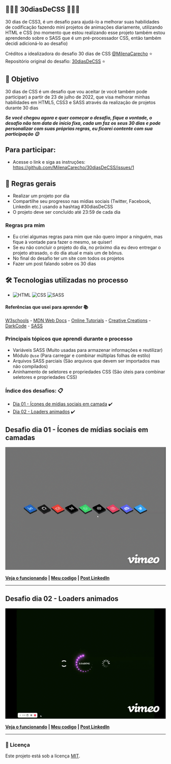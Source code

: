 ## 📝🎨🚀 30diasDeCSS 🚀🎨📝

 30 dias de CSS3, é um desafio para ajudá-lo a melhorar suas habilidades de codificação fazendo mini projetos de animações diariamente, utilizando HTML e CSS (no momento que estou realizando esse projeto também estou aprendendo sobre o SASS que é um pré-processador CSS, então também decidi adicioná-lo ao desafio)

 Créditos a idealizadora do desafio 30 dias de CSS [@MilenaCarecho](https://github.com/MilenaCarecho) ⭐
 Repositório original do desafio: [30diasDeCSS](https://github.com/MilenaCarecho/30diasDeCSS) ⭐

 ## 🎯 Objetivo

 30 dias de CSS é um desafio que vou aceitar (e você também pode participar) a partir de 23 de julho de 2022, que visa melhorar minhas habilidades em HTML5, CSS3 e SASS através da realização de projetos durante 30 dias

***Se você chegou agora e quer começar o desafio, fique a vontade, o desafio não tem data de início fixa, cada um faz os seus 30 dias e pode personalizar com suas próprias regras, eu ficarei contente com sua participação 😉***

## Para participar:

* Acesse o link e siga as instruções: https://github.com/MilenaCarecho/30diasDeCSS/issues/1

## 🧾 Regras gerais

* Realizar um projeto por dia
* Compartilhe seu progresso nas mídias sociais (Twitter, Facebook, Linkedin etc.) usando a hashtag #30diasDeCSS
* O projeto deve ser concluído até 23:59 de cada dia

### Regras pra mim

* Eu criei algumas regras para mim que não quero impor a ninguém, mas fique à vontade para fazer o mesmo, se quiser!
* Se eu não concluir o projeto do dia, no próximo dia eu devo entregar o projeto atrasado, o do dia atual e mais um de bônus.
* No final do desafio ter um site com todos os projetos
* Fazer um post falando sobre os 30 dias

## 🛠️ Tecnologias utilizadas no processo
* ![HTML](https://img.shields.io/badge/HTML5-E34F26?style=for-the-badge&logo=html5&logoColor=white) ![CSS](https://img.shields.io/badge/CSS3-1572B6?style=for-the-badge&logo=css3&logoColor=white) ![SASS](https://img.shields.io/badge/Sass-CC6699?style=for-the-badge&logo=sass&logoColor=white)

#### Referências que usei para aprender 📚

[W3schools](https://www.w3schools.com) -
[MDN Web Docs](https://developer.mozilla.org/pt-BR) -
[Online Tutorials](https://www.youtube.com/channel/UCbwXnUipZsLfUckBPsC7Jog) -
[Creative Creations](https://www.youtube.com/channel/UCOKmVksbzoKJKmtu7rlEM1A) -
[DarkCode](https://www.youtube.com/channel/UCD3KVjbb7aq2OiOffuungzw) -
[SASS](https://sass-lang.com/)

### Principais tópicos que aprendi durante o processo

- Variáveis SASS (Muito usadas para armazenar informações e reutilizar)
- Módulo `@use` (Para carregar e combinar múltiplas folhas de estilo)
- Arquivos SASS parciais (São arquivos que devem ser importados mas não compilados)
- Aninhamento de seletores e propriedades CSS (São úteis para combinar seletores e propriedades CSS)

### Índice dos desafios: 📋

* [Dia 01 - Ícones de mídias sociais em camada](#id01) ✔️
* [Dia 02 - Loaders animados](#id02) ✔️

##  Desafio dia 01 - Ícones de mídias sociais em camadas <a name="id01"></a>
<a href="https://codepen.io/theslladev/full/NWYgoNy" >![Dia 01](./assets/img/demo-challenge-01.gif)</a>

**[Veja o funcionando](https://codepen.io/theslladev/full/NWYgoNy) | [Meu codigo](https://github.com/ThesllaDev/30DiasDeCSS-SASS/tree/main/Desafios/Dia%2001) | [Post LinkedIn](https://www.linkedin.com/posts/thalles-augusto_30diasdecss-html-css-activity-6956707177625448448-vLhH)**

---

##  Desafio dia 02 - Loaders animados <a name="id02"></a>
<a href="https://codepen.io/theslladev/full/zYWdvaw" >![Dia 01](./assets/img/demo-challenge-02.gif)</a>

**[Veja o funcionando](https://codepen.io/theslladev/full/zYWdvaw) | [Meu codigo](https://github.com/ThesllaDev/30DiasDeCSS-SASS/tree/main/Desafios/Dia%2002) | [Post LinkedIn](https://www.linkedin.com/posts/thalles-augusto_30diasdecss-html-css-activity-6957075872700862464-OZMs)**

---

### 📝 Licença

Este projeto está sob a licença [MIT](./LICENSE).
